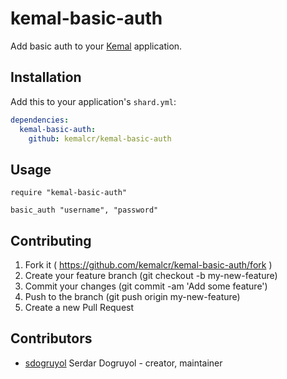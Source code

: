# kemal-basic-auth

Add basic auth to your [Kemal](http://github.com/kemalcr/kemal) application.

## Installation


Add this to your application's `shard.yml`:

```yaml
dependencies:
  kemal-basic-auth:
    github: kemalcr/kemal-basic-auth
```


## Usage


```crystal
require "kemal-basic-auth"

basic_auth "username", "password"
```


## Contributing

1. Fork it ( https://github.com/kemalcr/kemal-basic-auth/fork )
2. Create your feature branch (git checkout -b my-new-feature)
3. Commit your changes (git commit -am 'Add some feature')
4. Push to the branch (git push origin my-new-feature)
5. Create a new Pull Request

## Contributors

- [sdogruyol](https://github.com/sdogruyol) Serdar Dogruyol - creator, maintainer
